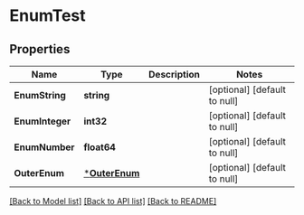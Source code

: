# EnumTest

## Properties
Name | Type | Description | Notes
------------ | ------------- | ------------- | -------------
**EnumString** | **string** |  | [optional] [default to null]
**EnumInteger** | **int32** |  | [optional] [default to null]
**EnumNumber** | **float64** |  | [optional] [default to null]
**OuterEnum** | [***OuterEnum**](OuterEnum.md) |  | [optional] [default to null]

[[Back to Model list]](../README.md#documentation-for-models) [[Back to API list]](../README.md#documentation-for-api-endpoints) [[Back to README]](../README.md)


